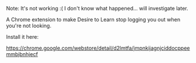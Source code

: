 Note: It's not working :( I don't know what happened... will investigate later.

A Chrome extension to make Desire to Learn stop logging you out when you're not looking.

Install it here:

https://chrome.google.com/webstore/detail/d2lmtfa/jmpnkijagnjciddocppeemmbjbnhjecf
